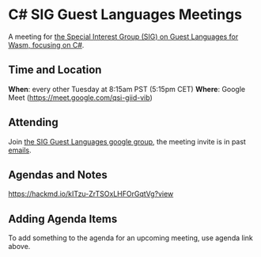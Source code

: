 # C# SIG Guest Languages Meetings

A meeting for [the Special Interest Group (SIG) on Guest Languages for Wasm, focusing on C#](https://github.com/bytecodealliance/SIG-Guest-Languages/pull/7).

## Time and Location

**When**: every other Tuesday at 8:15am PST (5:15pm CET)
**Where**: Google Meet (https://meet.google.com/qsi-giid-vib)

## Attending

Join [the SIG Guest Languages google group](https://groups.google.com/g/ba-sig-guest-languages), the meeting invite is in past [emails](https://groups.google.com/g/ba-sig-guest-languages/c/2ovNM27dp7U).

## Agendas and Notes

https://hackmd.io/kITzu-ZrTSOxLHFOrGqtVg?view

## Adding Agenda Items

To add something to the agenda for an upcoming meeting, use agenda link above.

